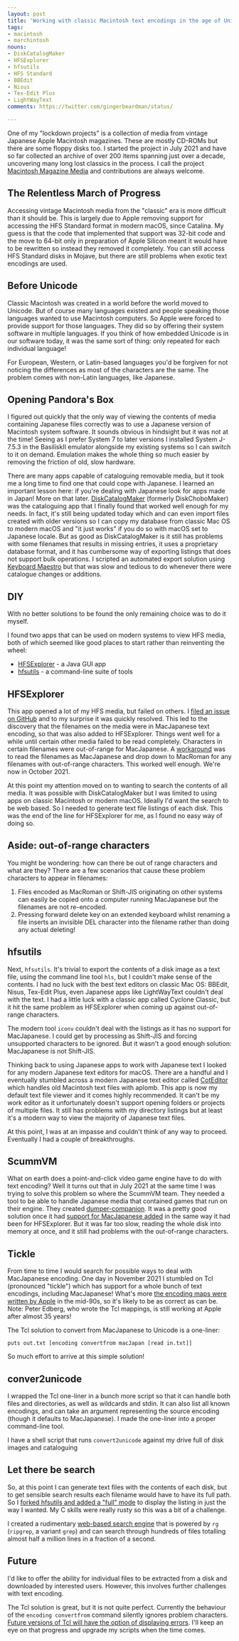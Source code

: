 ```yaml
---
layout: post
title: 'Working with classic Macintosh text encodings in the age of Unicode'
tags:
- macintosh
- marchintosh
nouns:
- DiskCatalogMaker
- HFSExplorer
- hfsutils
- HFS Standard
- BBEdit
- Nisus
- Tex-Edit Plus
- LightWayText
comments: https://twitter.com/gingerbeardman/status/

---
```


One of my "lockdown projects" is a collection of media from vintage Japanese Apple Macintosh magazines. These are mostly CD-ROMs but there are some floppy disks too. I started the project in July 2021 and have so far collected an archive of over 200 items spanning just over a decade, uncovering many long lost classics in the process. I call the project [Macintosh Magazine Media](https://www.patreon.com/posts/58097660) and contributions are always welcome.

## The Relentless March of Progress

Accessing vintage Macintosh media from the "classic" era is more difficult than it should be. This is largely due to Apple removing support for accessing the HFS Standard format in modern macOS, since Catalina. My guess is that the code that implemented that support was 32-bit code and the move to 64-bit only in preparation of Apple Silicon meant it would have to be rewritten so instead they removed it completely. You can still access HFS Standard disks in Mojave, but there are still problems when exotic text encodings are used.

## Before Unicode

Classic Macintosh was created in a world before the world moved to Unicode. But of course many languages existed and people speaking those languages wanted to use Macintosh computers. So Apple were forced to provide support for those languages. They did so by offering their system software in multiple languages. If you think of how embedded Unicode is in our software today, it was the same sort of thing: only repeated for each individual language!

For European, Western, or Latin-based languages you'd be forgiven for not noticing the differences as most of the characters are the same. The problem comes with non-Latin languages, like Japanese.

## Opening Pandora's Box

I figured out quickly that the only way of viewing the contents of media containing Japanese files correctly was to use a Japanese version of Macintosh system software. It sounds obvious in hindsight but it was not at the time! Seeing as I prefer System 7 to later versions I installed System J-7.5.3 in the BasiliskII emulator alongside my existing systems so I can switch to it on demand. Emulation makes the whole thing so much easier by removing the friction of old, slow hardware.

There are many apps capable of cataloguing removable media, but it took me a long time to find one that could cope with Japanese. I learned an important lesson here: if you're dealing with Japanese look for apps made in Japan! More on that later. [DiskCatalogMaker](https://macintoshgarden.org/apps/diskcatalogmaker) (formerly DiskChoboMaker) was the cataloguing app that I finally found that worked well enough for my needs. In fact, it's still being updated today which and can even import files created with older versions so I can copy my database from classic Mac OS to modern macOS and "it just works" if you do so with macOS set to Japanese locale. But as good as DiskCatalogMaker is it still has problems with some filenames that results in missing entries, it uses a proprietary database format, and it has cumbersome way of exporting listings that does not support bulk operations. I scripted an automated export solution using [Keyboard Maestro](https://www.keyboardmaestro.com) but that was slow and tedious to do whenever there were catalogue changes or additions.

## DIY

With no better solutions to be found the only remaining choice was to do it myself.

I found two apps that can be used on modern systems to view HFS media, both of which seemed like good places to start rather than reinventing the wheel:
- [HFSExplorer](https://github.com/unsound/hfsexplorer) - a Java GUI app
- [hfsutils](https://www.mars.org/home/rob/proj/hfs/) - a command-line suite of tools

## HFSExplorer

This app opened a lot of my HFS media, but failed on others. I [filed an issue on GitHub](https://github.com/unsound/hfsexplorer/issues/15) and to my surprise it was quickly resolved. This led to the discovery that the filenames on the media were in MacJapanese text encoding, so that was also added to HFSExplorer. Things went well for a while until certain other media failed to be read completely. Characters in certain filenames were out-of-range for MacJapanese. A [workaround](https://github.com/unsound/hfsexplorer/issues/26) was to read the filenames as MacJapanese and drop down to MacRoman for any filenames with out-of-range characters. This worked well enough. We're now in October 2021.

At this point my attention moved on to wanting to search the contents of all media. It was possible with DiskCatalogMaker but I was limited to using apps on classic Macintosh or modern macOS. Ideally I'd want the search to be web based. So I needed to generate text file listings of each disk. This was the end of the line for HFSExplorer for me, as I found no easy way of doing so.

## Aside: out-of-range characters

You might be wondering: how can there be out of range characters and what are they? There are a few scenarios that cause these problem characters to appear in filenames:
1. Files encoded as MacRoman or Shift-JIS originating on other systems can easily be copied onto a computer running MacJapanese but the filenames are not re-encoded.
2. Pressing forward delete key on an extended keyboard whilst renaming a file inserts an invisible DEL character into the filename rather than doing any actual deleting!

## hfsutils

Next, `hfsutils`. It's trivial to export the contents of a disk image as a text file, using the command line tool `hls`, but I couldn't make sense of the contents. I had no luck with the best text editors on classic Mac OS: BBEdit, Nisus, Tex-Edit Plus, even Japanese apps like LightWayText couldn't deal with the text. I had a little luck with a classic app called Cyclone Classic, but it hit the same problem as HFSExplorer when coming up against out-of-range characters.

The modern tool `iconv` couldn't deal with the listings as it has no support for MacJapanese. I could get by processing as Shift-JIS and forcing unsupported characters to be ignored. But it wasn't a good enough solution: MacJapanese is not Shift-JIS.

Thinking back to using Japanese apps to work with Japanese text I looked for any modern Japanese text editors for macOS. There are a handful and I eventually stumbled across a modern Japanese text editor called [CotEditor](https://coteditor.com) which handles old Macintosh text files with aplomb. This app is now my default text file viewer and it comes highly recommended. It can't be my work editor as it unfortunately doesn't support opening folders or projects of multiple files. It still has problems with my directory listings but at least it's a modern way to view the majority of Japanese text files.

At this point, I was at an impasse and couldn't think of any way to proceed. Eventually I had a couple of breakthroughs.

## ScummVM

What on earth does a point-and-click video game engine have to do with text encoding? Well it turns out that in July 2021 at the same time I was trying to solve this problem so where the ScummVM team. They needed a tool to be able to handle Japanese media that contained games that run on their engine. They created [dumper-companion](https://github.com/einstein95/scummvm/blob/master/devtools/dumper-companion.py). It was a pretty good solution once it had [support for MacJapanese added](https://github.com/scummvm/scummvm/pull/3485) in the same way it had been for HFSExplorer. But it was far too slow, reading the whole disk into memory at once, and it still had problems with the out-of-range characters.

## Tickle

From time to time I would search for possible ways to deal with MacJapanese encoding. One day in November 2021 I stumbled on Tcl (pronounced "tickle") which has support for a whole bunch of text encodings, including MacJapanese! What's more [the encoding maps were written by Apple](https://opensource.apple.com/source/tcl/tcl-10/tcl/tools/encoding/macJapan.txt) in the mid-90s, so it's likely to be as correct as can be. Note: Peter Edberg, who wrote the Tcl mappings, is still working at Apple after almost 35 years!

The Tcl solution to convert from MacJapanese to Unicode is a one-liner:

    puts out.txt [encoding convertfrom macJapan [read in.txt]]

So much effort to arrive at this simple solution!

## conver2unicode

I wrapped the Tcl one-liner in a bunch more script so that it can handle both files and directories, as well as wildcards and stdin. It can also list all known encodings, and can take an argument representing the source encoding (though it defaults to MacJapanese). I made the one-liner into a proper command-line tool.

<script src="https://gist.github.com/gingerbeardman/4a3b66236e018b72b32ca17953474e12.js"></script>

I have a shell script that runs `convert2unicode` against my drive full of disk images and cataloguing

## Let there be search

So, at this point I can generate text files with the contents of each disk, but to get sensible search results each filename would have to have its full path. So I [forked hfsutils and added a "full" mode](https://github.com/gingerbeardman/hfsutils) to display the listing in just the way I wanted. My C skills were really rusty so this was a bit of a challenge.

I created a rudimentary [web-based search engine](https://www.gingerbeardman.com/mmm/) that is powered by `rg` (`ripgrep`, a variant `grep`) and can search through hundreds of files totalling almost half a million lines in a fraction of a second.

## Future

I'd like to offer the ability for individual files to be extracted from a disk and downloaded by interested users. However, this involves further challenges with text encoding.

The Tcl solution is great, but it is not quite perfect. Currently the behaviour of the `encoding convertfrom` command silently ignores problem characters. [Future versions of Tcl will have the option of displaying errors](https://core.tcl-lang.org/tcl/info/535705ffffffffff). I'll keep an eye on that progress and upgrade my scripts when the time comes.
